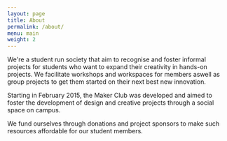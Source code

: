 ```yaml
---
layout: page
title: About
permalink: /about/
menu: main
weight: 2
---
```

We're a student run society that aim to recognise and foster informal projects for students
  who want to expand their creativity in hands-on projects. We facilitate workshops and workspaces for members aswell as group projects to get them started on their next best new innovation.

Starting in February 2015, the Maker Club was developed and aimed to foster the development of design and creative projects through a social space on campus. 

We fund ourselves through donations and project sponsors to make such resources affordable for our student members.